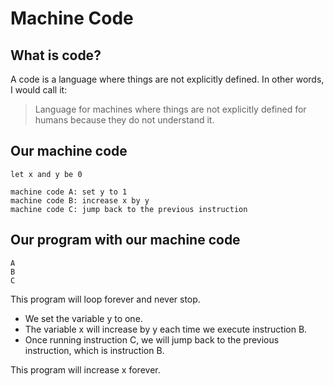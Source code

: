 # Machine Code

## What is code?

A code is a language where things are not explicitly defined.
In other words, I would call it:

> Language for machines where things are not explicitly defined for humans because they do not understand it.

## Our machine code

```
let x and y be 0

machine code A: set y to 1
machine code B: increase x by y
machine code C: jump back to the previous instruction
```

## Our program with our machine code

```
A
B
C

```

This program will loop forever and never stop.

-   We set the variable y to one.
-   The variable x will increase by y each time we execute instruction B.
-   Once running instruction C, we will jump back to the previous instruction, which is instruction B.

This program will increase x forever.
